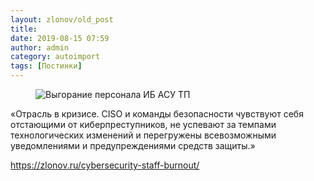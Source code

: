 ```yaml
---
layout: zlonov/old_post
title: 
date: 2019-08-15 07:59
author: admin
category: autoimport
tags: [Постинки]
---
```

<!-- wp:image {"id":73086} -->
<figure class="wp-block-image"><img src="/assets/uploads/Выгорание-персонала-ИБ-АСУ-ТП.png" alt="Выгорание персонала ИБ АСУ ТП" class="wp-image-73086"/></figure>
<!-- /wp:image -->


«Отрасль в кризисе. CISO и команды безопасности чувствуют себя отстающими от киберпреступников, не успевают за темпами технологических изменений и перегружены всевозможными уведомлениями и предупреждениями средств защиты.»



<a href="https://zlonov.ru/cybersecurity-staff-burnout/">https://zlonov.ru/cybersecurity-staff-burnout/</a>

